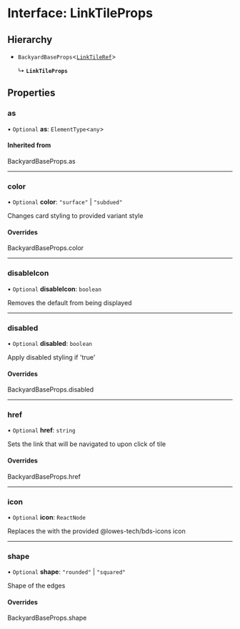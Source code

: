 # Interface: LinkTileProps

## Hierarchy

- `BackyardBaseProps`<[`LinkTileRef`](../README.md#linktileref)\>

  ↳ **`LinkTileProps`**

## Properties

### as

• `Optional` **as**: `ElementType`<`any`\>

#### Inherited from

BackyardBaseProps.as

___

### color

• `Optional` **color**: ``"surface"`` \| ``"subdued"``

Changes card styling to provided variant style

#### Overrides

BackyardBaseProps.color

___

### disableIcon

• `Optional` **disableIcon**: `boolean`

Removes the default <LinkIcon/> from being displayed

___

### disabled

• `Optional` **disabled**: `boolean`

Apply disabled styling if 'true'

#### Overrides

BackyardBaseProps.disabled

___

### href

• `Optional` **href**: `string`

Sets the link that will be navigated to upon click of tile

#### Overrides

BackyardBaseProps.href

___

### icon

• `Optional` **icon**: `ReactNode`

Replaces the <LinkIcon/> with the provided @lowes-tech/bds-icons icon

___

### shape

• `Optional` **shape**: ``"rounded"`` \| ``"squared"``

Shape of the edges

#### Overrides

BackyardBaseProps.shape
